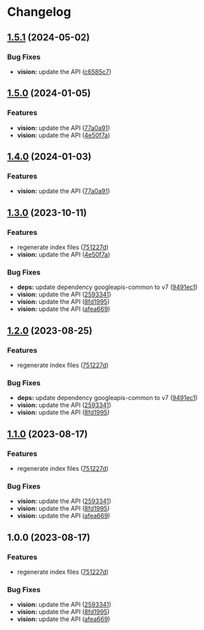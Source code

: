 # Changelog

## [1.5.1](https://github.com/googleapis/google-api-nodejs-client/compare/vision-v1.5.0...vision-v1.5.1) (2024-05-02)


### Bug Fixes

* **vision:** update the API ([c6585c7](https://github.com/googleapis/google-api-nodejs-client/commit/c6585c79b039060193405d68e865552f579dae19))

## [1.5.0](https://github.com/googleapis/google-api-nodejs-client/compare/vision-v1.4.0...vision-v1.5.0) (2024-01-05)


### Features

* **vision:** update the API ([77a0a91](https://github.com/googleapis/google-api-nodejs-client/commit/77a0a9136e5f59f532a9bf064ebed830d10a16d3))
* **vision:** update the API ([4e50f7a](https://github.com/googleapis/google-api-nodejs-client/commit/4e50f7a822a03d295b387d4881b081f800fe4206))

## [1.4.0](https://github.com/googleapis/google-api-nodejs-client/compare/vision-v1.3.0...vision-v1.4.0) (2024-01-03)


### Features

* **vision:** update the API ([77a0a91](https://github.com/googleapis/google-api-nodejs-client/commit/77a0a9136e5f59f532a9bf064ebed830d10a16d3))

## [1.3.0](https://github.com/googleapis/google-api-nodejs-client/compare/vision-v1.2.0...vision-v1.3.0) (2023-10-11)


### Features

* regenerate index files ([751227d](https://github.com/googleapis/google-api-nodejs-client/commit/751227d3926c946b5db5edb58f0086e074a61169))
* **vision:** update the API ([4e50f7a](https://github.com/googleapis/google-api-nodejs-client/commit/4e50f7a822a03d295b387d4881b081f800fe4206))


### Bug Fixes

* **deps:** update dependency googleapis-common to v7 ([9491ec1](https://github.com/googleapis/google-api-nodejs-client/commit/9491ec1cdc3c413e7d73edcfcd59cf5c28a7c855))
* **vision:** update the API ([2593341](https://github.com/googleapis/google-api-nodejs-client/commit/2593341f5bd65213067e4d23f834ce26442a3633))
* **vision:** update the API ([8fd1995](https://github.com/googleapis/google-api-nodejs-client/commit/8fd19953a1bb295b46fb1584d0bae62774a55ab0))
* **vision:** update the API ([afea669](https://github.com/googleapis/google-api-nodejs-client/commit/afea6697bcbf7a6bbd48426f2b9a2ba63ba162f1))

## [1.2.0](https://github.com/googleapis/google-api-nodejs-client/compare/vision-v1.1.0...vision-v1.2.0) (2023-08-25)


### Features

* regenerate index files ([751227d](https://github.com/googleapis/google-api-nodejs-client/commit/751227d3926c946b5db5edb58f0086e074a61169))


### Bug Fixes

* **deps:** update dependency googleapis-common to v7 ([9491ec1](https://github.com/googleapis/google-api-nodejs-client/commit/9491ec1cdc3c413e7d73edcfcd59cf5c28a7c855))
* **vision:** update the API ([2593341](https://github.com/googleapis/google-api-nodejs-client/commit/2593341f5bd65213067e4d23f834ce26442a3633))
* **vision:** update the API ([8fd1995](https://github.com/googleapis/google-api-nodejs-client/commit/8fd19953a1bb295b46fb1584d0bae62774a55ab0))

## [1.1.0](https://github.com/googleapis/google-api-nodejs-client/compare/vision-v1.0.0...vision-v1.1.0) (2023-08-17)


### Features

* regenerate index files ([751227d](https://github.com/googleapis/google-api-nodejs-client/commit/751227d3926c946b5db5edb58f0086e074a61169))


### Bug Fixes

* **vision:** update the API ([2593341](https://github.com/googleapis/google-api-nodejs-client/commit/2593341f5bd65213067e4d23f834ce26442a3633))
* **vision:** update the API ([8fd1995](https://github.com/googleapis/google-api-nodejs-client/commit/8fd19953a1bb295b46fb1584d0bae62774a55ab0))
* **vision:** update the API ([afea669](https://github.com/googleapis/google-api-nodejs-client/commit/afea6697bcbf7a6bbd48426f2b9a2ba63ba162f1))

## 1.0.0 (2023-08-17)


### Features

* regenerate index files ([751227d](https://github.com/googleapis/google-api-nodejs-client/commit/751227d3926c946b5db5edb58f0086e074a61169))


### Bug Fixes

* **vision:** update the API ([2593341](https://github.com/googleapis/google-api-nodejs-client/commit/2593341f5bd65213067e4d23f834ce26442a3633))
* **vision:** update the API ([8fd1995](https://github.com/googleapis/google-api-nodejs-client/commit/8fd19953a1bb295b46fb1584d0bae62774a55ab0))
* **vision:** update the API ([afea669](https://github.com/googleapis/google-api-nodejs-client/commit/afea6697bcbf7a6bbd48426f2b9a2ba63ba162f1))
